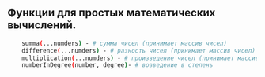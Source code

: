 ## Функции для простых математических вычислений.

```bash
	summa(...numders) - # сумма чисел (принимает массив чисел)
	difference(...numders) - # разность чисел (принимает массив чисел)
	multiplication(...numders) - # произведение чисел (принимает массив чисел)
	numberInDegree(number, degree)- # возведение в степень
```

